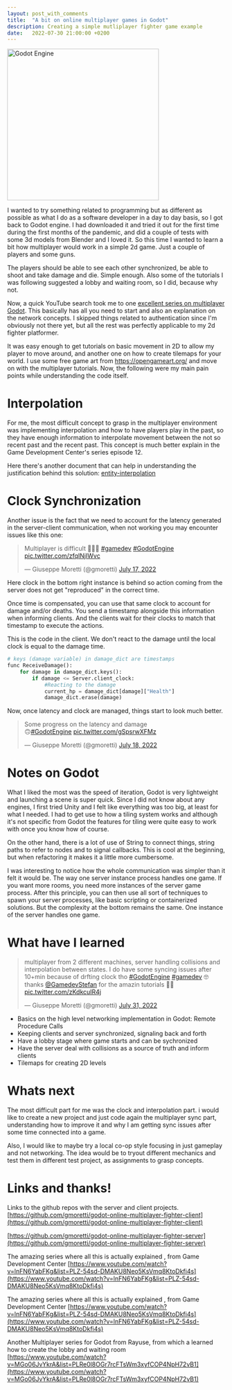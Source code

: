 ```yaml
---
layout: post_with_comments
title:  "A bit on online multiplayer games in Godot"
description: Creating a simple mutliplayer fighter game example
date:   2022-07-30 21:00:00 +0200
---
```

<img src="https://upload.wikimedia.org/wikipedia/commons/5/5a/Godot_logo.svg" alt="Godot Engine" width="350"/>

I wanted to try something related to programming but as different as possible as what I do as a software developer in a day to day basis, so I got back to Godot engine. I had downloaded it and tried it out for the first time during the first months of the pandemic, and did a couple of tests with some 3d models from Blender and I loved it. So this time I wanted to learn a bit how multiplayer would work in a simple 2d game. Just a couple of players and some guns.  

The players should be able to see each other synchronized, be able to shoot and take damage and die. Simple enough. Also some of the tutorials I was following suggested a lobby and waiting room, so I did, because why not.  

Now, a quick YouTube search took me to one [excellent series on multiplayer Godot](https://www.youtube.com/watch?v=lnFN6YabFKg&list=PLZ-54sd-DMAKU8Neo5KsVmq8KtoDkfi4s). This basically has all you need to start and also an explanation  on the network concepts. 
I skipped things related to authentication since I'm obviously not there yet, but all the rest was perfectly applicable to my 2d fighter platformer.  

It was easy enough to get tutorials on basic movement in 2D to allow my player to move around, and another one on how to create tilemaps for your world. I use some free game art from https://opengameart.org/ and move on with the multiplayer tutorials. Now, the following were my main pain points while understanding the code itself.

# Interpolation

For me, the most difficult concept to grasp in the multiplayer environment was implementing interpolation and how to have players play in the past, so they have enough information to interpolate movement between the not so recent past and the recent past. This concept is much better explain in the Game Development Center's series episode 12.  

Here there's another document that can help in understanding the justification behind this solution: [entity-interpolation](https://www.gabrielgambetta.com/entity-interpolation.html)

# Clock Synchronization

Another issue is the fact that we need to account for the latency generated in the server-client communication, when not working you may encounter issues like this one:

<blockquote class="twitter-tweet"><p lang="en" dir="ltr">Multiplayer is difficult 🥹🥹🥹 <a href="https://twitter.com/hashtag/gamedev?src=hash&amp;ref_src=twsrc%5Etfw">#gamedev</a> <a href="https://twitter.com/hashtag/GodotEngine?src=hash&amp;ref_src=twsrc%5Etfw">#GodotEngine</a> <a href="https://t.co/zfqINjIWvc">pic.twitter.com/zfqINjIWvc</a></p>&mdash; Giuseppe Moretti (@gmoretti) <a href="https://twitter.com/gmoretti/status/1548757827660939264?ref_src=twsrc%5Etfw">July 17, 2022</a></blockquote> <script async src="https://platform.twitter.com/widgets.js" charset="utf-8"></script> 

Here clock in the bottom right instance is behind so action coming from the server does not get "reproduced" in the correct time.  

Once time is compensated, you can use that same clock to account for damage and/or deaths. You send a timestamp alongside this information when informing clients. And the clients wait for their clocks to match that timestamp to execute the actions.

This is the code in the client. We don't react to the damage until the local clock is equal to the damage time.
``` python
# keys (damage variable) in damage_dict are timestamps
func ReceiveDamage():
	for damage in damage_dict.keys():
		if damage <= Server.client_clock:
            #Reacting to the damage
			current_hp = damage_dict[damage]["Health"]
			damage_dict.erase(damage)
``` 

Now, once latency and clock are managed, things start to look much better.

<blockquote class="twitter-tweet"><p lang="en" dir="ltr">Some progress on the latency and damage<br> 🙃<a href="https://twitter.com/hashtag/GodotEngine?src=hash&amp;ref_src=twsrc%5Etfw">#GodotEngine</a> <a href="https://t.co/gSpsrwXFMz">pic.twitter.com/gSpsrwXFMz</a></p>&mdash; Giuseppe Moretti (@gmoretti) <a href="https://twitter.com/gmoretti/status/1549111954689736704?ref_src=twsrc%5Etfw">July 18, 2022</a></blockquote> <script async src="https://platform.twitter.com/widgets.js" charset="utf-8"></script> 

# Notes on Godot

What I liked the most was the speed of iteration, Godot is very lightweight and launching a scene is super quick. Since I did not know about any engines, I first tried Unity and I felt like everything was too big, at least for what I needed. 
I had to get use to how a tiling system works and although it's not specific from Godot the features for tiling were quite easy to work with once you know how of course.

On the other hand, there is a lot of use of String to connect things, string paths to refer to nodes and to signal callbacks. This is cool at the beginning, but when refactoring it makes it a little more cumbersome.


I was interesting to notice how the whole communication was simpler than it felt it would be. The way one server instance process handles one game. If you want more rooms, you need more instances of the server game process. After this principle, you can then use all sort of techniques to spawn your server processes, like basic scripting or containerized solutions. But the complexity at the bottom remains the same. One instance of the server handles one game.

# What have I learned

<blockquote class="twitter-tweet"><p lang="en" dir="ltr">multiplayer from 2 different machines, server handling collisions and interpolation between states. I do have some syncing issues after 10+min because of drfting clock tho <a href="https://twitter.com/hashtag/GodotEngine?src=hash&amp;ref_src=twsrc%5Etfw">#GodotEngine</a> <a href="https://twitter.com/hashtag/gamedev?src=hash&amp;ref_src=twsrc%5Etfw">#gamedev</a> 🤓 thanks <a href="https://twitter.com/GamedevStefan?ref_src=twsrc%5Etfw">@GamedevStefan</a> for the amazin tutorials 👏👏 <a href="https://t.co/zKdkcuIR4j">pic.twitter.com/zKdkcuIR4j</a></p>&mdash; Giuseppe Moretti (@gmoretti) <a href="https://twitter.com/gmoretti/status/1553760728582168579?ref_src=twsrc%5Etfw">July 31, 2022</a></blockquote> <script async src="https://platform.twitter.com/widgets.js" charset="utf-8"></script> 

- Basics on the high level networking implementation in Godot: Remote Procedure Calls
- Keeping clients and server synchronized, signaling back and forth
- Have a lobby stage where game starts and can be sychronized
- Have the server deal with collisions as a source of truth and inform clients
- Tilemaps for creating 2D levels

# Whats next
The most difficult part for me was the clock and interpolation part. i would like to create a new project and just code again the multiplayer sync part, understanding how to improve it and why I am getting sync issues after some time connected into a game.  

Also, I would like to maybe try a local co-op style focusing in just gameplay and not networking. The idea would be to tryout different mechanics  and test them in different test project, as assignments  to grasp concepts.

# Links and thanks!
Links to the github repos with the server and client projects.  
[https://github.com/gmoretti/godot-online-multiplayer-fighter-client](https://github.com/gmoretti/godot-online-multiplayer-fighter-client)  

[https://github.com/gmoretti/godot-online-multiplayer-fighter-server](https://github.com/gmoretti/godot-online-multiplayer-fighter-server)  

The amazing series where all this is actually explained , from Game Development Center
[https://www.youtube.com/watch?v=lnFN6YabFKg&list=PLZ-54sd-DMAKU8Neo5KsVmq8KtoDkfi4s](https://www.youtube.com/watch?v=lnFN6YabFKg&list=PLZ-54sd-DMAKU8Neo5KsVmq8KtoDkfi4s)  

The amazing series where all this is actually explained , from Game Development Center
[https://www.youtube.com/watch?v=lnFN6YabFKg&list=PLZ-54sd-DMAKU8Neo5KsVmq8KtoDkfi4s](https://www.youtube.com/watch?v=lnFN6YabFKg&list=PLZ-54sd-DMAKU8Neo5KsVmq8KtoDkfi4s)  

Another Multiplayer series for Godot from Rayuse, from which a learned how to create the lobby and waiting room
[https://www.youtube.com/watch?v=MGo06JvYkrA&list=PLRe0l8OGr7rcFTsWm3xyfCOP4NpH72vB1](https://www.youtube.com/watch?v=MGo06JvYkrA&list=PLRe0l8OGr7rcFTsWm3xyfCOP4NpH72vB1)  
